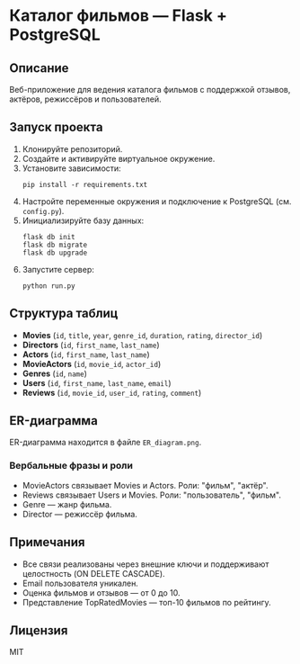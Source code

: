# Каталог фильмов — Flask + PostgreSQL

## Описание
Веб-приложение для ведения каталога фильмов с поддержкой отзывов, актёров, режиссёров и пользователей.

## Запуск проекта

1. Клонируйте репозиторий.
2. Создайте и активируйте виртуальное окружение.
3. Установите зависимости:
   ```
   pip install -r requirements.txt
   ```
4. Настройте переменные окружения и подключение к PostgreSQL (см. `config.py`).
5. Инициализируйте базу данных:
   ```
   flask db init
   flask db migrate
   flask db upgrade
   ```
6. Запустите сервер:
   ```
   python run.py
   ```

## Структура таблиц

- **Movies** (`id`, `title`, `year`, `genre_id`, `duration`, `rating`, `director_id`)
- **Directors** (`id`, `first_name`, `last_name`)
- **Actors** (`id`, `first_name`, `last_name`)
- **MovieActors** (`id`, `movie_id`, `actor_id`)
- **Genres** (`id`, `name`)
- **Users** (`id`, `first_name`, `last_name`, `email`)
- **Reviews** (`id`, `movie_id`, `user_id`, `rating`, `comment`)

## ER-диаграмма

ER-диаграмма находится в файле `ER_diagram.png`.

### Вербальные фразы и роли

- MovieActors связывает Movies и Actors. Роли: "фильм", "актёр".
- Reviews связывает Users и Movies. Роли: "пользователь", "фильм".
- Genre — жанр фильма.
- Director — режиссёр фильма.

## Примечания

- Все связи реализованы через внешние ключи и поддерживают целостность (ON DELETE CASCADE).
- Email пользователя уникален.
- Оценка фильмов и отзывов — от 0 до 10.
- Представление TopRatedMovies — топ-10 фильмов по рейтингу.

## Лицензия

MIT